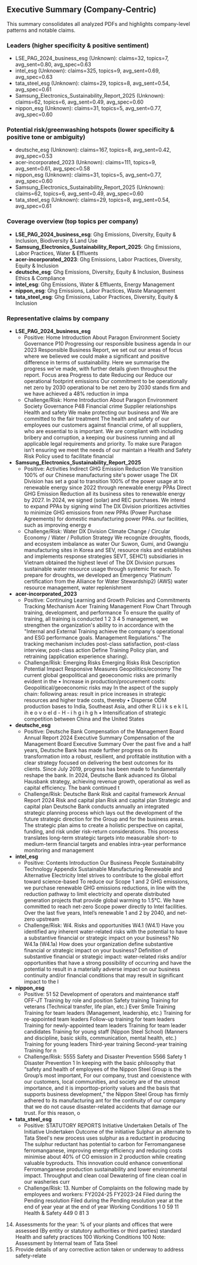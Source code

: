 ## Executive Summary (Company-Centric)
This summary consolidates all analyzed PDFs and highlights company-level patterns and notable claims.

### Leaders (higher specificity & positive sentiment)
- LSE_PAG_2024_business_esg (Unknown): claims=32, topics=7, avg_sent=0.80, avg_spec=0.63
- intel_esg (Unknown): claims=325, topics=9, avg_sent=0.69, avg_spec=0.63
- tata_steel_esg (Unknown): claims=29, topics=8, avg_sent=0.54, avg_spec=0.61
- Samsung_Electronics_Sustainability_Report_2025 (Unknown): claims=62, topics=6, avg_sent=0.49, avg_spec=0.60
- nippon_esg (Unknown): claims=31, topics=5, avg_sent=0.77, avg_spec=0.60

### Potential risk/greenwashing hotspots (lower specificity & positive tone or ambiguity)
- deutsche_esg (Unknown): claims=167, topics=8, avg_sent=0.42, avg_spec=0.53
- acer-incorporated_2023 (Unknown): claims=111, topics=9, avg_sent=0.61, avg_spec=0.58
- nippon_esg (Unknown): claims=31, topics=5, avg_sent=0.77, avg_spec=0.60
- Samsung_Electronics_Sustainability_Report_2025 (Unknown): claims=62, topics=6, avg_sent=0.49, avg_spec=0.60
- tata_steel_esg (Unknown): claims=29, topics=8, avg_sent=0.54, avg_spec=0.61

### Coverage overview (top topics per company)
- **LSE_PAG_2024_business_esg**: Ghg Emissions, Diversity, Equity & Inclusion, Biodiversity & Land Use
- **Samsung_Electronics_Sustainability_Report_2025**: Ghg Emissions, Labor Practices, Water & Effluents
- **acer-incorporated_2023**: Ghg Emissions, Labor Practices, Diversity, Equity & Inclusion
- **deutsche_esg**: Ghg Emissions, Diversity, Equity & Inclusion, Business Ethics & Compliance
- **intel_esg**: Ghg Emissions, Water & Effluents, Energy Management
- **nippon_esg**: Ghg Emissions, Labor Practices, Waste Management
- **tata_steel_esg**: Ghg Emissions, Labor Practices, Diversity, Equity & Inclusion

### Representative claims by company
- **LSE_PAG_2024_business_esg**
  - Positive: Home Introduction About Paragon Environment Society Governance P10
Progressing our responsible business agenda
In our 2023 Responsible Business Report, we set out our areas of focus where we believed we could make a significant and positive
difference in terms of sustainability.
Here we summarise the progress we’ve made, with further details given throughout the report.
Focus area Progress to date
Reducing our Reduce our operational footprint emissions Our commitment to be operationally net zero by 2030
operational to be net zero by 2030 stands firm and we have achieved a 48% reduction in
impa
  - Challenge/Risk: Home Introduction About Paragon Environment Society Governance P48
Financial crime Supplier relationships Health and safety
We make protecting our business and We are committed to the fair treatment The health and safety of our employees
our customers against financial crime, of all suppliers, who are essential to is important. We are compliant with
including bribery and corruption, a keeping our business running and all applicable legal requirements and
priority. To make sure Paragon isn’t ensuring we meet the needs of our maintain a Health and Safety Risk Policy
used to facilitate financial
- **Samsung_Electronics_Sustainability_Report_2025**
  - Positive: Activities Indirect GHG Emission Reduction We transition 100% of our Chinese manufacturing site's power usage
The DX Division has set a goal to transition 100% of the power usage at to renewable energy since 2022 through renewable energy PPAs
Direct GHG Emission Reduction
all its business sites to renewable energy by 2027. In 2024, we signed (solar) and REC purchases. We intend to expand PPAs by signing wind
The DX Division prioritizes activities to minimize GHG emissions from new PPAs (Power Purchase Agreements) for domestic manufacturing power PPAs.
our facilities, such as improving energy e
  - Challenge/Risk: Water
DX Division
Climate Change / Circular Economy / Water / Pollution
Strategy We recognize droughts, floods, and ecosystem imbalance as water Our Suwon, Gumi, and Gwangju manufacturing sites in Korea and SEV,
resource risks and establishes and implements response strategies SEVT, SEHC1) subsidiaries in Vietnam obtained the highest level of
The DX Division pursues sustainable water resource usage through systemic
for each. To prepare for droughts, we developed an Emergency ‘Platinum’ certification from the Alliance for Water Stewardship2) (AWS)
water resource management, water replenishment
- **acer-incorporated_2023**
  - Positive: Continuing Learning and Growth
Policies and Commitments Tracking Mechanism Acer Training Management Flow Chart
Through training, development, and performance To ensure the quality of training, all training is conducted 1 2 3 4 5
management, we strengthen the organization's ability to in accordance with the "Internal and External Training
achieve the company's operational and ESG performance goals. Management Regulations." The tracking mechanism includes
post-class satisfaction, post-class interview, post-class action
Define Training Policy
plan, and retraining (application experience sharing).
  - Challenge/Risk: Emerging Risks
Emerging Risks Risk Description Potential Impact Responsive Measures
Geopolitics/economy The current global geopolitical and geoeconomic risks are primarily evident in the • Increase in production/procurement costs: Geopolitical/geoeconomic risks may In the aspect of the supply chain:
following areas: result in price increases in strategic resources and higher trade costs, thereby • Disperse ODM production bases to India, Southeast Asia, and other
R Li i k s e k l L ih e o v o el d - H - i h g i h g h • Intensification of strategic competition between China and the United States
- **deutsche_esg**
  - Positive: Deutsche Bank Compensation of the Management Board
Annual Report 2024 Executive Summary
Compensation of the Management Board
Executive Summary
Over the past five and a half years, Deutsche Bank has made further progress on its transformation into a robust, resilient,
and profitable institution with a clear strategy focused on delivering the best outcomes for its clients. Since July 2019,
progress has been made to fundamentally reshape the bank. In 2024, Deutsche Bank advanced its Global Hausbank
strategy, achieving revenue growth, operational as well as capital efficiency. The bank continued t
  - Challenge/Risk: Deutsche Bank Risk and capital framework
Annual Report 2024 Risk and capital plan
Risk and capital plan
Strategic and capital plan
Deutsche Bank conducts annually an integrated strategic planning process which lays out the development of the future
strategic direction for the Group and for the business areas. The strategic plan aims to create a holistic perspective on
capital, funding, and risk under risk-return considerations. This process translates long-term strategic targets into
measurable short- to medium-term financial targets and enables intra-year performance monitoring and management
- **intel_esg**
  - Positive: Contents Introduction Our Business People Sustainability Technology Appendix
Sustainable Manufacturing Renewable and Alternative Electricity
Intel strives to contribute to the global effort toward science-based To reduce our Scope 1 and 2 GHG emissions, we purchase renewable
GHG emissions reductions, in line with the reduction pathway to limit electricity and operate distributed generation projects that provide
global warming to 1.5°C. We have committed to reach net-zero Scope power directly to Intel facilities. Over the last five years, Intel’s renewable
1 and 2 by 2040, and net-zero upstream
  - Challenge/Risk: W4. Risks and opportunities
W4.1
(W4.1) Have you identified any inherent water-related risks with the potential to have a substantive financial or strategic impact on your business?
No
W4.1a
(W4.1a) How does your organization define substantive financial or strategic impact on your business?
Definition of substantive financial or strategic impact: water-related risks and/or opportunities that have a strong possibility of occurring and have the potential to result in
a materially adverse impact on our business continuity and/or financial conditions that may result in significant impact to the l
- **nippon_esg**
  - Positive: 51 52
Development of operators and maintenance staff
OFF-JT
Training by role and position Safety training
Training for veterans
(Technical transfer, life plan, etc.)
Ever Smile Training
Training for team leaders (Management, leadership, etc.)
Training for re-appointed team leaders
Follow-up training for team leaders
Training for newly-appointed team leaders
Training for team leader candidates
Training for young staff (Nippon Steel School)
(Manners and discipline, basic skills, communication,
mental health, etc.)
Training for young leaders
Third-year training
Second-year training
Training for n
  - Challenge/Risk: 5555 Safety and Disaster Prevention 5566
Safety 1 Disaster Prevention 1
In keeping with the basic philosophy that “safety and health of employees of the Nippon Steel Group is the Group’s most important, For our company, trust and coexistence with our customers, local communities, and society are of the utmost importance, and it is importtop-priority values and the basis that supports business development,” the Nippon Steel Group has firmly adhered to its manufacturing ant for the continuity of our company that we do not cause disaster-related accidents that damage our trust. For this reason, o
- **tata_steel_esg**
  - Positive: STATUTORY REPORTS
Initiative Undertaken Details of The Initiative Undertaken Outcome of the initiative
Sulphur an alternate to Tata Steel's new process uses sulphur as a reductant in producing The sulphur reductant has potential to
carbon for Ferromanganese ferromanganese, improving energy efficiency and reducing costs minimise about 40% of CO emission in
2
production while creating valuable byproducts. This innovation could enhance conventional Ferromanganese production
sustainability and lower environmental impact.
Throughput and clean coal Dewatering of fine clean coal in our washeries curr
  - Challenge/Risk: 13. Number of Complaints on the following made by employees and workers:
FY2024-25 FY2023-24
Filed during the Pending resolution Filed during the Pending resolution
year at the end of year year at the end of year
Working Conditions 1 0 59 11
Health & Safety 449 0 81 3
14. Assessments for the year:
% of your plants and offices that were assessed
(By entity or statutory authorities or third parties) standard
Health and safety practices 100
Working Conditions 100
Note: Assessment by Internal team of Tata Steel
15. Provide details of any corrective action taken or underway to address safety-relate
